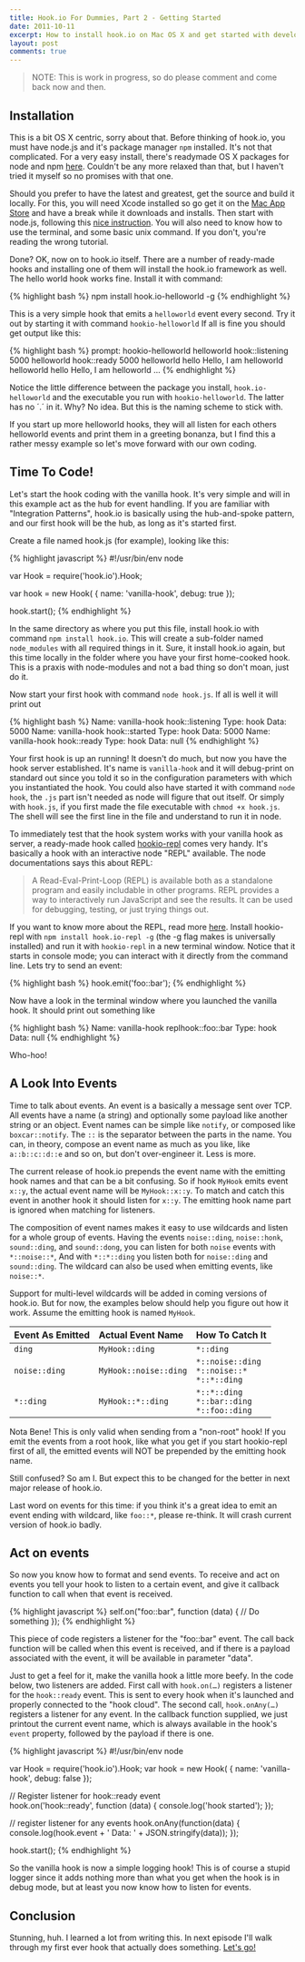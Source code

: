 ```yaml
---
title: Hook.io For Dummies, Part 2 - Getting Started
date: 2011-10-11
excerpt: How to install hook.io on Mac OS X and get started with developing.
layout: post
comments: true
---
```


> NOTE: This is work in progress, so do please comment and come back now and then.

## Installation

This is a bit OS X centric, sorry about that. Before thinking of hook.io, you must have node.js and it's package manager `npm` installed. It's not that complicated. For a very easy install, there's readymade OS X packages for node and npm [here][osxpackages]. Couldn't be any more relaxed than that, but I haven't tried it myself so no promises with that one.

Should you prefer to have the latest and greatest, get the source and build it locally. For this, you will need Xcode installed so go get it on the [Mac App Store][mas] and have a break while it downloads and installs. Then start with node.js, following this [nice instruction][nodeinstall]. You will also need to know how to use the terminal, and some basic unix command. If you don't, you're reading the wrong tutorial.

Done? OK, now on to hook.io itself. There are a number of ready-made hooks and installing one of them will install the hook.io framework as well. The hello world hook works fine. Install it with command:

{% highlight bash %}
npm install hook.io-helloworld -g
{% endhighlight %}

This is a very simple hook that emits a `helloworld` event every second. Try it out by starting it with command `hookio-helloworld` If all is fine you should get output like this:

{% highlight bash %}
prompt: hookio-helloworld
helloworld    hook::listening   5000
helloworld    hook::ready       5000
helloworld    hello             Hello, I am helloworld
helloworld    hello             Hello, I am helloworld
...
{% endhighlight %}

Notice the little difference between the package you install, `hook.io-helloworld` and the executable you run with `hookio-helloworld`. The latter has no ´.´ in it. Why? No idea. But this is the naming scheme to stick with.

If you start up more helloworld hooks, they will all listen for each others helloworld events and print them in a greeting bonanza, but I find this a rather messy example so let's move forward with our own coding.

## Time To Code!

Let's start the hook coding with the vanilla hook. It's very simple and will in this example act as the hub for event handling. If you are familiar with "Integration Patterns", hook.io is basically using the hub-and-spoke pattern, and our first hook will be the hub, as long as it's started first.

Create a file named hook.js (for example), looking like this:

{% highlight javascript %}
#!/usr/bin/env node

var Hook = require('hook.io').Hook;

var hook = new Hook( {
    name: 'vanilla-hook',
    debug: true
});

hook.start();
{% endhighlight %}

In the same directory as where you put this file, install hook.io with command `npm install hook.io`. This will create a sub-folder named `node_modules` with all required things in it. Sure, it install hook.io again, but this time locally in the folder where you have your first home-cooked hook. This is a praxis with node-modules and not a bad thing so don't moan, just do it.

Now start your first hook with command `node hook.js`. If all is well it will print out	

{% highlight bash %}
Name: vanilla-hook    hook::listening    Type: hook    Data: 5000
Name: vanilla-hook    hook::started      Type: hook    Data: 5000
Name: vanilla-hook    hook::ready        Type: hook    Data: null
{% endhighlight %}

Your first hook is up an running! It doesn't do much, but now you have the hook server established. It's name is `vanilla-hook` and it will debug-print on standard out since you told it so in the configuration parameters with which you instantiated the hook. You could also have started it with command `node hook`, the `.js` part isn't needed as node will figure that out itself. Or simply with `hook.js`, if you first made the file executable with `chmod +x hook.js`. The shell will see the first line in the file and understand to run it in node.

To immediately test that the hook system works with your vanilla hook as server, a ready-made hook called [hookio-repl][] comes very handy. It's basically a hook with an interactive node "REPL" available. The node documentations says this about REPL:

> A Read-Eval-Print-Loop (REPL) is available both as a standalone program and easily includable in other programs. REPL provides a way to interactively run JavaScript and see the results. It can be used for debugging, testing, or just trying things out.

If you want to know more about the REPL, read more [here][repl]. Install hookio-repl with `npm install hook.io-repl -g` (the -g flag makes is universally installed) and run it with `hookio-repl` in a new terminal window. Notice that it starts in console mode; you can interact with it directly from the command line. Lets try to send an event:

{% highlight bash %}
hook.emit('foo::bar');
{% endhighlight %}

Now have a look in the terminal window where you launched the vanilla hook. It should print out something like

{% highlight bash %}
Name: vanilla-hook  replhook::foo::bar   Type: hook   Data: null
{% endhighlight %}

Who-hoo!  

## A Look Into Events

Time to talk about events. An event is a basically a message sent over TCP. All events have a name (a string) and optionally some payload like another string or an object. Event names can be simple like `notify`, or composed like `boxcar::notify`. The `::` is the separator between the parts in the name. You can, in theory, compose an event name as much as you like, like `a::b::c::d::e` and so on, but don't over-engineer it. Less is more.

The current release of hook.io prepends the event name with the emitting hook names and that can be a bit confusing. So if hook `MyHook` emits event `x::y`, the actual event name will be `MyHook::x::y`. To match and catch this event in another hook it should listen for `x::y`. The emitting hook name part is ignored when matching for listeners.	

The composition of event names makes it easy to use wildcards and listen for a whole group of events. Having the events `noise::ding`, `noise::honk`, `sound::ding`, and `sound::dong`,
you can listen for both `noise` events with `*::noise::*`, And with `*::*::ding` you listen both for `noise::ding` and `sound::ding`. The wildcard can also be used when emitting events, like `noise::*`.

Support for multi-level wildcards will be added in coming versions of hook.io. But for now, the examples below should help you figure out how it work. Assume the emitting hook is named `MyHook`. 

| Event As Emitted | Actual Event Name | How To Catch It
|:-|:-|:-
| `ding` | `MyHook::ding` | `*::ding`
| `noise::ding` | `MyHook::noise::ding` | `*::noise::ding` <br> `*::noise::*` <br> `*::*::ding`
| `*::ding` | `MyHook::*::ding` | `*::*::ding` <br> `*::bar::ding` <br> `*::foo::ding`

Nota Bene! This is only valid when sending from a "non-root" hook! If you emit the events from a root hook, like what you get if you start hookio-repl first of all, the emitted events will NOT be prepended by the emitting hook name.

Still confused? So am I. But expect this to be changed for the better in next major release of hook.io.

Last word on events for this time: if you think it's a great idea to emit an event ending with wildcard, like `foo::*`, please re-think. It will crash current version of hook.io badly. 

## Act on events

So now you know how to format and send events. To receive and act on events you tell your hook to listen to a certain event, and give it callback function to call when that event is received. 

{% highlight javascript %}
self.on("foo::bar", function (data) {
    // Do something
});
{% endhighlight %}

This piece of code registers a listener for the "foo::bar" event. The call back function will be called when this event is received, and if there is a payload associated with the event, it will be available in parameter "data".

Just to get a feel for it, make the vanilla hook a little more beefy. In the code below, two listeners are added. First call with `hook.on(…)` registers a listener for the `hook::ready` event. This is sent to every hook when it's launched and properly connected to the "hook cloud". The second call, `hook.onAny(…)` registers a listener for any event. In the callback function supplied, we just printout the current event name, which is always available in the hook's `event` property, followed by the payload if there is one.
 
{% highlight javascript %}
#!/usr/bin/env node	

var Hook = require('hook.io').Hook;
var hook = new Hook( {
	  name: 'vanilla-hook',
	  debug: false
	});

// Register listener for hook::ready event	
hook.on('hook::ready', function (data) {
	console.log('hook started');
});
	
// register listener for any events
hook.onAny(function(data) {
  console.log(hook.event + ' Data: ' + JSON.stringify(data));
});

hook.start();
{% endhighlight %}

So the vanilla hook is now a simple logging hook! This is of course a stupid logger since it adds nothing more than what you get when the hook is in debug mode, but at least you now know how to listen for events.

## Conclusion

Stunning, huh. I learned a lot from writing this. In next episode I'll walk through my first ever hook that actually does something. [Let's go!][part3]

[osxpackages]: https://sites.google.com/site/nodejsmacosx/ "Readymade packages"
[mas]: http://itunes.apple.com/se/app/xcode/id448457090?mt=12 "Xcode on Mac App Store"
[nodeinstall]: http://shapeshed.com/journal/setting-up-nodejs-and-npm-on-mac-osx/ "How to install node and npm from source on mac"
[hookio-repl]: http://github.com/hookio/hookio-repl "hookio-repl"		
[repl]: http://nodejs.org/docs/v0.5.7/api/repl.html "REPL documentation"
[part3]: /2011/10/11/hook.io-for-dummies-part-3-a-deeper-look/ "Next chapter"
